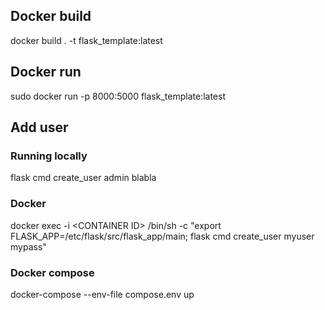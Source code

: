 ## Docker build
docker build . -t flask_template:latest

## Docker run
sudo docker run -p 8000:5000 flask_template:latest

## Add user
### Running locally
flask cmd create_user admin blabla
### Docker
docker exec -i \<CONTAINER ID> /bin/sh -c "export FLASK_APP=/etc/flask/src/flask_app/main; flask cmd create_user myuser mypass"
### Docker compose
docker-compose --env-file compose.env up 

